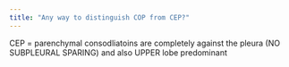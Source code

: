 ```yaml
---
title: "Any way to distinguish COP from CEP?"
---
```

CEP = parenchymal consodliatoins are completely against the pleura (NO SUBPLEURAL SPARING) and also UPPER lobe predominant

